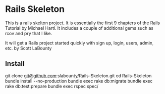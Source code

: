 # Rails Skeleton

This is a rails skelton project.
It is essentially the first 9 chapters of the Rails Tutorial
by Michael Hartl. It includes a couple of additional gems such as rcov 
and pry that I like. 

It will get a Rails project started quickly with sign up, login, users, admin,
etc.
by Scott LaBounty

## Install
git clone git@github.com:slabounty/Rails-Skeleton.git
cd Rails-Skeleton
bundle install --no-production
bundle exec rake db:migrate
bundle exec rake db:test:prepare
bundle exec rspec spec/
